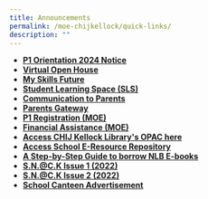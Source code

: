 ```yaml
---
title: Announcements
permalink: /moe-chijkellock/quick-links/
description: ""
---
```

<ul>
	<li><strong><a href="https://chijkellock.moe.edu.sg/p1-orientation-2024-notice/" target="">P1 Orientation 2024 Notice</a></strong></li>
	<li><strong><a href="https://sites.google.com/moe.edu.sg/chijkellockvirtualtour2020/home" target="">Virtual Open House</a></strong></li>
<li><strong><a href="https://www.myskillsfuture.gov.sg/content/student/en/primary.html" target="_blank" rel="noopener">My Skills Future</a></strong></li>
<li><strong><a href="https://vle.learning.moe.edu.sg/login" target="_blank" rel="noopener">Student Learning Space (SLS)</a></strong></li>
<li><strong><a href="/parents-portal/communication-to-parents" target="_blank" rel="noopener">Communication to Parents</a></strong></li>
<li><strong><a href="/chijkellock/parents-gateway" target="_blank" rel="noopener">Parents Gateway</a></strong></li>
<li><strong><a href="https://www.moe.gov.sg/primary/p1-registration" target="_blank" rel="noopener">P1 Registration (MOE)</a></strong></li>
	<li><strong><a href="https://www.moe.gov.sg/financial-matters/financial-assistance" target="">Financial Assistance (MOE)</a></strong></li>
<li><strong><a href="https://schoolibrary.moe.edu.sg/chijkellock/cgi-bin/spydus.exe/MSGTRN/WPAC/HOME" target="_blank" rel="noopener">Access CHIJ Kellock Library's OPAC here</a></strong></li>
<li><strong><a href="https://schoolibrary.moe.edu.sg/eresourcespri/cgi-bin/spydus.exe/MSGTRN/WPAC/HOME" target="_blank" rel="noopener">Access School E-Resource Repository</a></strong></li>
<li><strong><a href="https://eresources.nlb.gov.sg/main/Help/Overdrive#libby_app" target="_blank" rel="noopener">A Step-by-Step Guide to borrow NLB E-books</a></strong></li>
<li><strong><a href="https://view.genial.ly/62951da156a41b0013669f7a/dossier-magazine-dossier" target="_blank" rel="noopener">S.N.@C.K Issue 1 (2022)</a></strong></li>		
	<li><strong><a href="https://view.genial.ly/63870c980bebe600195ba9dd/dossier-snack-issue-2-dec-2022" target="_blank" rel="noopener">S.N.@C.K Issue 2 (2022)</a></strong></li>		
	<li><strong><a href="https://chijkellock.moe.edu.sg/schoolcanteen1/" target="">School Canteen Advertisement</a></strong></li>
</ul>
